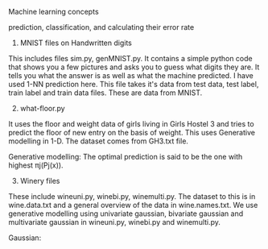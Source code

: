 Machine learning concepts

prediction, classification, and calculating their error rate 

1. MNIST files on Handwritten digits

This includes files sim.py, genMNIST.py. It contains a simple python code that shows you a few pictures and asks you to guess what digits they are. It tells you what the answer is as well as what the machine predicted. I have used 1-NN prediction here. This file takes it's data from test data, test label, train label and train data files. These are data from MNIST.

2. what-floor.py

It uses the floor and weight data of girls living in Girls Hostel 3 and tries to predict the floor of new entry on the basis of weight. This uses Generative modelling in 1-D. The dataset comes from GH3.txt file. 

Generative modelling:
The optimal prediction is said to be the one with highest πj(Pj(x)).

3. Winery files

These include wineuni.py, winebi.py, winemulti.py. The dataset to this is in wine.data.txt and a general overview of the data in wine.names.txt. We use generative modelling using univariate gaussian, bivariate gaussian and multivariate gaussian in wineuni.py, winebi.py and winemulti.py.

Gaussian:

